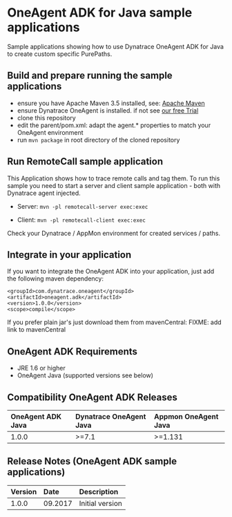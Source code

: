 # OneAgent ADK for Java sample applications

Sample applications showing how to use Dynatrace OneAgent ADK for Java to create custom specific PurePaths.

## Build and prepare running the sample applications
- ensure you have Apache Maven 3.5 installed, see: [Apache Maven](https://maven.apache.org/)
- ensure Dynatrace OneAgent is installed. if not see [our free Trial](https://www.dynatrace.com/)
- clone this repository
- edit the parent/pom.xml: adapt the agent.* properties to match your OneAgent environment
- run `mvn package` in root directory of the cloned repository

## Run RemoteCall sample application
This Application shows how to trace remote calls and tag them. To run this sample you need to start a server and client sample application - both with Dynatrace agent injected.

- Server: `mvn -pl remotecall-server exec:exec`

- Client: `mvn -pl remotecall-client exec:exec`

Check your Dynatrace / AppMon environment for created services / paths.

## Integrate in your application
If you want to integrate the OneAgent ADK into your application, just add the following maven dependency:

	<groupId>com.dynatrace.oneagent</groupId>
	<artifactId>oneagent.adk</artifactId>
	<version>1.0.0</version>
	<scope>compile</scope>

If you prefer plain jar's just download them from mavenCentral: FIXME: add link to mavenCentral 

## OneAgent ADK Requirements
- JRE 1.6 or higher
- OneAgent Java (supported versions see below)

## Compatibility OneAgent ADK Releases
|OneAgent ADK Java|Dynatrace OneAgent Java|Appmon OneAgent Java|
|:------|:--------|:--------|
|1.0.0  |>=7.1    |>=1.131  |

## Release Notes (OneAgent ADK sample applications)
|Version|Date|Description|
|:------|:----------|:--------------|
|1.0.0  |09.2017    |Initial version|
